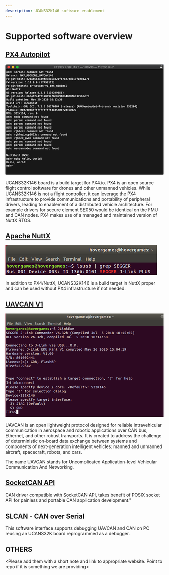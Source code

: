 ```yaml
---
description: UCANS32K146 software enablement
---
```


# Supported software overview

## [PX4 Autopilot](http://PX4.io)

![](.gitbook/assets/image.png)

UCANS32K146 board is a build target for PX4.io. PX4 is an open source flight control software for drones and other unmanned vehicles. While UCANS32K146 is not a flight controller, it can leverage the PX4 infrastructure to provide communications and portability of peripheral drivers, leading to enablement of a distributed vehicle architecture. For example drivers for secure element SE050 would be identical on the FMU and CAN nodes. PX4 makes use of a managed and maintained version of NuttX RTOS.

## [Apache NuttX](https://nuttx.apache.org)

![](.gitbook/assets/image%20%283%29.png)

In addition to PX4/NuttX, UCANS32K146 is a build target in NuttX proper and can be used without PX4 infrastructure if not needed.

## [UAVCAN V1](https://uavcan.org/)

![](.gitbook/assets/image%20%287%29.png)

UAVCAN is an open lightweight protocol designed for reliable intravehicular communication in aerospace and robotic applications over CAN bus, Ethernet, and other robust transports. It is created to address the challenge of deterministic on-board data exchange between systems and components of next-generation intelligent vehicles: manned and unmanned aircraft, spacecraft, robots, and cars.

The name UAVCAN stands for Uncomplicated Application-level Vehicular Communication And Networking.

## [SocketCAN API](https://python-can.readthedocs.io/en/master/interfaces/socketcan.html) 

CAN driver compatible with SocketCAN API, takes benefit of POSIX socket API for painless and portable CAN application development."

## SLCAN - CAN over Serial 

This software interface supports debugging UAVCAN and CAN on PC reusing an UCANS32K board reprogrammed as a debugger.

## OTHERS 

&lt;Please add them with a short note and link to appropriate website. Point to repo if it is something we are providing&gt;

